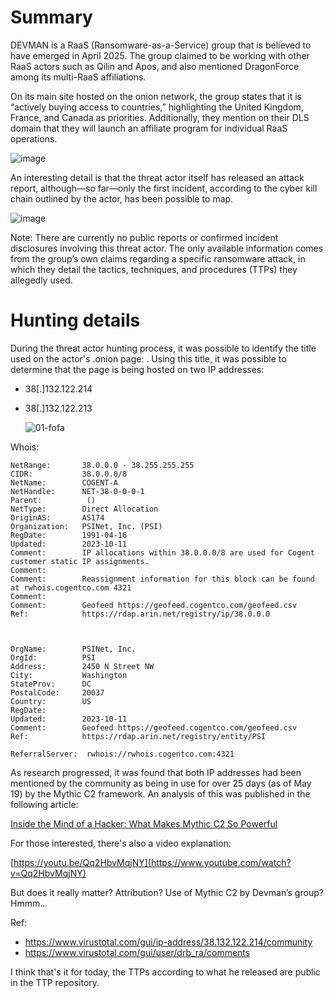 # Summary 

DEVMAN is a RaaS (Ransomware-as-a-Service) group that is believed to have emerged in April 2025. The group claimed to be working with other RaaS actors such as Qilin and Apos, and also mentioned DragonForce among its multi-RaaS affiliations.

On its main site hosted on the onion network, the group states that it is “actively buying access to countries,” highlighting the United Kingdom, France, and Canada as priorities. Additionally, they mention on their DLS domain that they will launch an affiliate program for individual RaaS operations.

![image](https://github.com/user-attachments/assets/c6893171-144c-4826-8232-67c5910f58b0)


An interesting detail is that the threat actor itself has released an attack report, although—so far—only the first incident, according to the cyber kill chain outlined by the actor, has been possible to map.

![image](https://github.com/user-attachments/assets/b8a35acc-9a71-436a-8b5c-fc72246cef3b)


Note: There are currently no public reports or confirmed incident disclosures involving this threat actor. The only available information comes from the group’s own claims regarding a specific ransomware attack, in which they detail the tactics, techniques, and procedures (TTPs) they allegedly used.

# Hunting details

During the threat actor hunting process, it was possible to identify the title used on the actor's .onion page: <title>Devman's Place</title>.
Using this title, it was possible to determine that the page is being hosted on two IP addresses:

- 38[.]132.122.214

- 38[.]132.122.213

  ![01-fofa](https://github.com/user-attachments/assets/0b3259c0-b3f0-4148-a2fb-904cfbf5c224)

Whois:

```
NetRange:       38.0.0.0 - 38.255.255.255
CIDR:           38.0.0.0/8
NetName:        COGENT-A
NetHandle:      NET-38-0-0-0-1
Parent:          ()
NetType:        Direct Allocation
OriginAS:       AS174
Organization:   PSINet, Inc. (PSI)
RegDate:        1991-04-16
Updated:        2023-10-11
Comment:        IP allocations within 38.0.0.0/8 are used for Cogent customer static IP assignments.
Comment:        
Comment:        Reassignment information for this block can be found at rwhois.cogentco.com 4321
Comment:        
Comment:        Geofeed https://geofeed.cogentco.com/geofeed.csv
Ref:            https://rdap.arin.net/registry/ip/38.0.0.0



OrgName:        PSINet, Inc.
OrgId:          PSI
Address:        2450 N Street NW
City:           Washington
StateProv:      DC
PostalCode:     20037
Country:        US
RegDate:        
Updated:        2023-10-11
Comment:        Geofeed https://geofeed.cogentco.com/geofeed.csv
Ref:            https://rdap.arin.net/registry/entity/PSI

ReferralServer:  rwhois://rwhois.cogentco.com:4321
```

As research progressed, it was found that both IP addresses had been mentioned by the community as being in use for over 25 days (as of May 19) by the Mythic C2 framework.
An analysis of this was published in the following article:

[Inside the Mind of a Hacker: What Makes Mythic C2 So Powerful](https://medium.com/@yua.mikanana19/inside-the-mind-of-a-hacker-what-makes-mythic-c2-so-powerful-7c569c63b687)

For those interested, there's also a video explanation:

[https://youtu.be/Qq2HbvMqjNY](https://www.youtube.com/watch?v=Qq2HbvMqjNY)

But does it really matter? Attribution? Use of Mythic C2 by Devman’s group? Hmmm...

Ref: 
- https://www.virustotal.com/gui/ip-address/38.132.122.214/community
- https://www.virustotal.com/gui/user/drb_ra/comments

I think that's it for today, the TTPs according to what he released are public in the TTP repository.
